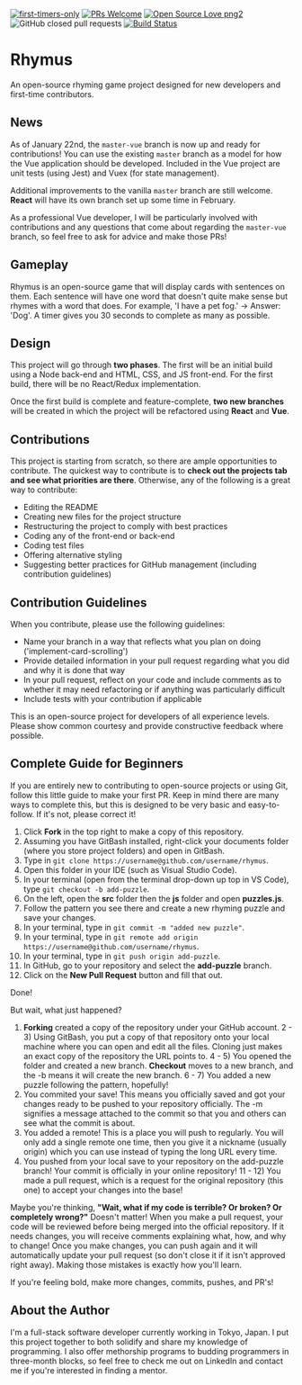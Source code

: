 [![first-timers-only](https://img.shields.io/badge/first--timers--only-friendly-blue.svg?style=flat-square)](https://www.firsttimersonly.com/)
[![PRs Welcome](https://img.shields.io/badge/PRs-welcome-brightgreen.svg?style=flat-square)](http://makeapullrequest.com)
[![Open Source Love png2](https://badges.frapsoft.com/os/v2/open-source.png?v=103)](https://github.com/ellerbrock/open-source-badges/)
![GitHub closed pull requests](https://img.shields.io/github/issues-pr-closed/arcaster42/rhymus)
[![Build Status](https://travis-ci.org/Arcaster42/rhymus.svg?branch=master)](https://travis-ci.org/Arcaster42/rhymus)

# Rhymus

An open-source rhyming game project designed for new developers and first-time contributors.

## News

As of January 22nd, the `master-vue` branch is now up and ready for contributions! You can use the existing `master` branch as a model for how the Vue application should be developed. Included in the Vue project are unit tests (using Jest) and Vuex (for state management).

Additional improvements to the vanilla `master` branch are still welcome. **React** will have its own branch set up some time in February.

As a professional Vue developer, I will be particularly involved with contributions and any questions that come about regarding the `master-vue` branch, so feel free to ask for advice and make those PRs!

## Gameplay

Rhymus is an open-source game that will display cards with sentences on them. Each sentence will have one word that doesn't quite make sense but rhymes with a word that does. For example, 'I have a pet fog.' -> Answer: 'Dog'. A timer gives you 30 seconds to complete as many as possible.

## Design

This project will go through **two phases**. The first will be an initial build using a Node back-end and HTML, CSS, and JS front-end. For the first build, there will be no React/Redux implementation.

Once the first build is complete and feature-complete, **two new branches** will be created in which the project will be refactored using **React** and **Vue**.

## Contributions

This project is starting from scratch, so there are ample opportunities to contribute. The quickest way to contribute is to **check out the projects tab and see what priorities are there**. Otherwise, any of the following is a great way to contribute:

- Editing the README
- Creating new files for the project structure
- Restructuring the project to comply with best practices
- Coding any of the front-end or back-end
- Coding test files
- Offering alternative styling
- Suggesting better practices for GitHub management (including contribution guidelines)

## Contribution Guidelines

When you contribute, please use the following guidelines:

- Name your branch in a way that reflects what you plan on doing ('implement-card-scrolling')
- Provide detailed information in your pull request regarding what you did and why it is done that way
- In your pull request, reflect on your code and include comments as to whether it may need refactoring or if anything was particularly difficult
- Include tests with your contribution if applicable

This is an open-source project for developers of all experience levels. Please show common courtesy and provide constructive feedback where possible.

## Complete Guide for Beginners

If you are entirely new to contributing to open-source projects or using Git, follow this little guide to make your first PR. Keep in mind there are many ways to complete this, but this is designed to be very basic and easy-to-follow. If it's not, please correct it!

1) Click **Fork** in the top right to make a copy of this repository.
2) Assuming you have GitBash installed, right-click your documents folder (where you store project folders) and open in GitBash.
3) Type in `git clone https://username@github.com/username/rhymus`.
4) Open this folder in your IDE (such as Visual Studio Code).
5) In your terminal (open from the terminal drop-down up top in VS Code), type `git checkout -b add-puzzle`.
6) On the left, open the **src** folder then the **js** folder and open **puzzles.js**.
7) Follow the pattern you see there and create a new rhyming puzzle and save your changes.
8) In your terminal, type in `git commit -m "added new puzzle"`.
9) In your terminal, type in `git remote add origin https://username@github.com/username/rhymus`.
10) In your terminal, type in `git push origin add-puzzle`.
11) In GitHub, go to your repository and select the **add-puzzle** branch.
12) Click on the **New Pull Request** button and fill that out.

Done!

But wait, what just happened?

1) **Forking** created a copy of the repository under your GitHub account.
2 - 3) Using GitBash, you put a copy of that repository onto your local machine where you can open and edit all the files. Cloning just makes an exact copy of the repository the URL points to.
4 - 5) You opened the folder and created a new branch. **Checkout** moves to a new branch, and the -b means it will create the new branch.
6 - 7) You added a new puzzle following the pattern, hopefully!
8) You commited your save! This means you officially saved and got your changes ready to be pushed to your repository officially. The -m signifies a message attached to the commit so that you and others can see what the commit is about.
9) You added a remote! This is a place you will push to regularly. You will only add a single remote one time, then you give it a nickname (usually origin) which you can use instead of typing the long URL every time.
10) You pushed from your local save to your repository on the add-puzzle branch! Your commit is officially in your online repository!
11 - 12) You made a pull request, which is a request for the original repository (this one) to accept your changes into the base!

Maybe you're thinking, **"Wait, what if my code is terrible? Or broken? Or completely wrong?"** Doesn't matter! When you make a pull request, your code will be reviewed before being merged into the official repository. If it needs changes, you will receive comments explaining what, how, and why to change! Once you make changes, you can push again and it will automatically update your pull request (so don't close it if it isn't approved right away). Making those mistakes is exactly how you'll learn.

If you're feeling bold, make more changes, commits, pushes, and PR's!

## About the Author
I'm a full-stack software developer currently working in Tokyo, Japan. I put this project together to both solidify and share my knowledge of programming. I also offer methorship programs to budding programmers in three-month blocks, so feel free to check me out on LinkedIn and contact me if you're interested in finding a mentor.

